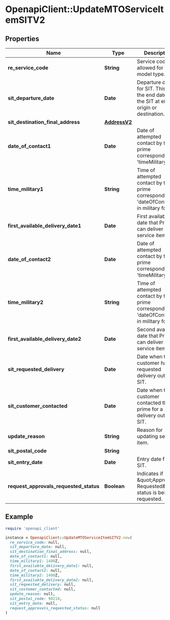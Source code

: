 # OpenapiClient::UpdateMTOServiceItemSITV2

## Properties

| Name | Type | Description | Notes |
| ---- | ---- | ----------- | ----- |
| **re_service_code** | **String** | Service code allowed for this model type. | [optional] |
| **sit_departure_date** | **Date** | Departure date for SIT. This is the end date of the SIT at either origin or destination. | [optional] |
| **sit_destination_final_address** | [**AddressV2**](AddressV2.md) |  | [optional] |
| **date_of_contact1** | **Date** | Date of attempted contact by the prime corresponding to &#39;timeMilitary1&#39;. | [optional] |
| **time_military1** | **String** | Time of attempted contact by the prime corresponding to &#39;dateOfContact1&#39;, in military format. | [optional] |
| **first_available_delivery_date1** | **Date** | First available date that Prime can deliver SIT service item. | [optional] |
| **date_of_contact2** | **Date** | Date of attempted contact by the prime corresponding to &#39;timeMilitary2&#39;. | [optional] |
| **time_military2** | **String** | Time of attempted contact by the prime corresponding to &#39;dateOfContact2&#39;, in military format. | [optional] |
| **first_available_delivery_date2** | **Date** | Second available date that Prime can deliver SIT service item. | [optional] |
| **sit_requested_delivery** | **Date** | Date when the customer has requested delivery out of SIT. | [optional] |
| **sit_customer_contacted** | **Date** | Date when the customer contacted the prime for a delivery out of SIT. | [optional] |
| **update_reason** | **String** | Reason for updating service item. | [optional] |
| **sit_postal_code** | **String** |  | [optional] |
| **sit_entry_date** | **Date** | Entry date for the SIT. | [optional] |
| **request_approvals_requested_status** | **Boolean** | Indicates if \&quot;Approvals Requested\&quot; status is being requested. | [optional] |

## Example

```ruby
require 'openapi_client'

instance = OpenapiClient::UpdateMTOServiceItemSITV2.new(
  re_service_code: null,
  sit_departure_date: null,
  sit_destination_final_address: null,
  date_of_contact1: null,
  time_military1: 1400Z,
  first_available_delivery_date1: null,
  date_of_contact2: null,
  time_military2: 1400Z,
  first_available_delivery_date2: null,
  sit_requested_delivery: null,
  sit_customer_contacted: null,
  update_reason: null,
  sit_postal_code: 90210,
  sit_entry_date: null,
  request_approvals_requested_status: null
)
```

